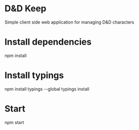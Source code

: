 # D&D Keep
Simple client side web application for managing D&D characters

# Install dependencies
npm install

# Install typings
npm install typings --global
typings install

# Start
npm start
